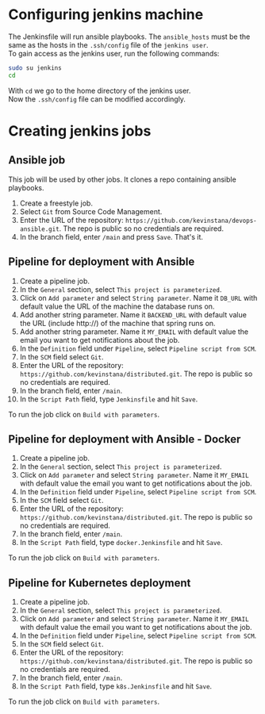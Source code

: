 # Configuring jenkins machine
The Jenkinsfile will run ansible playbooks. The `ansible_hosts` must be the same as the hosts in the `.ssh/config` file of the `jenkins user`.  
To gain access as the jenkins user, run the following commands:  
```bash
sudo su jenkins
cd
```
With `cd` we go to the home directory of the jenkins user.  
Now the `.ssh/config` file can be modified accordingly.
# Creating jenkins jobs
## Ansible job
This job will be used by other jobs. It clones a repo containing ansible playbooks.  

1. Create a freestyle job.
2. Select `Git` from Source Code Management.  
3. Enter the URL of the repository: `https://github.com/kevinstana/devops-ansible.git`. The repo is public so no credentials are required.  
4. In the branch field, enter `/main` and press `Save`. That's it.  

## Pipeline for deployment with Ansible
1. Create a pipeline job.
2. In the `General` section, select `This project is parameterized`.
3. Click on `Add parameter` and select `String parameter`. Name it `DB_URL` with default value the URL of the machine the database runs on.  
4. Add another string parameter. Name it `BACKEND_URL` with default value the URL (include http://) of the machine that spring runs on.
5. Add another string parameter. Name it `MY_EMAIL` with default value the email you want to get notifications about the job.
6. In the `Definition` field under `Pipeline`, select `Pipeline script from SCM`.  
7. In the `SCM` field select `Git`.  
8. Enter the URL of the repository: `https://github.com/kevinstana/distributed.git`. The repo is public so no credentials are required.  
9. In the branch field, enter `/main`.  
10. In the `Script Path` field, type `Jenkinsfile` and hit `Save`.

To run the job click on `Build with parameters`.    

## Pipeline for deployment with Ansible - Docker
1. Create a pipeline job.
2. In the `General` section, select `This project is parameterized`.  
3. Click on `Add parameter` and select `String parameter`. Name it `MY_EMAIL` with default value the email you want to get notifications about the job.  
4. In the `Definition` field under `Pipeline`, select `Pipeline script from SCM`.  
5. In the `SCM` field select `Git`.  
6. Enter the URL of the repository: `https://github.com/kevinstana/distributed.git`. The repo is public so no credentials are required.
7. In the branch field, enter `/main`.  
8. In the `Script Path` field, type `docker.Jenkinsfile` and hit `Save`.

To run the job click on `Build with parameters`.   

## Pipeline for Kubernetes deployment
1. Create a pipeline job.
2. In the `General` section, select `This project is parameterized`.
3. Click on `Add parameter` and select `String parameter`. Name it `MY_EMAIL` with default value the email you want to get notifications about the job.  
4. In the `Definition` field under `Pipeline`, select `Pipeline script from SCM`.  
5. In the `SCM` field select `Git`.  
6. Enter the URL of the repository: `https://github.com/kevinstana/distributed.git`. The repo is public so no credentials are required.
7. In the branch field, enter `/main`.  
8. In the `Script Path` field, type `k8s.Jenkinsfile` and hit `Save`.  

To run the job click on `Build with parameters`.   
